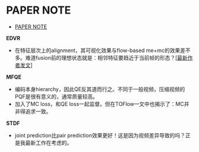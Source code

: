 # PAPER NOTE

- [PAPER NOTE](#paper-note)

**EDVR**

- 在特征层次上的alignment，其可视化效果与flow-based me+mc的效果差不多。难道fusion前的理想状态就是：相邻特征要趋近于当前帧的形态？[[最新作者发文]](https://arxiv.org/pdf/2009.07265.pdf)

**MFQE**

- 编码本身hierarchy，因此QE反其道而行之。不同于一般视频，压缩视频的PQF是很有意义的，通常质量较高。
- 加入了MC loss，和QE loss一起监督。但在TOFlow一文中也揭示了：MC并非得追求一致。

**STDF**

- joint prediction比pair prediction效果更好！这是因为视频差异导致的吗？正是我最新工作在考虑的。
